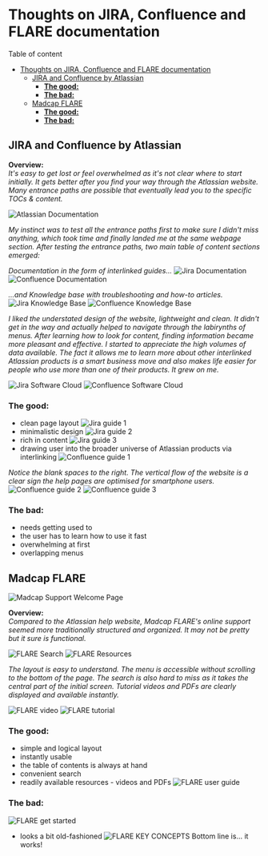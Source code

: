 
# Thoughts on JIRA, Confluence and FLARE documentation

Table of content


- [Thoughts on JIRA, Confluence and FLARE documentation](#thoughts-on-jira-confluence-and-flare-documentation)
  - [JIRA and Confluence by Atlassian](#jira-and-confluence-by-atlassian)
    - [**The good:**](#the-good)
    - [**The bad:**](#the-bad)
  - [Madcap FLARE](#madcap-flare)
    - [**The good:**](#the-good-1)
    - [**The bad:**](#the-bad-1)

## JIRA and Confluence by Atlassian

**Overview:**   
*It's easy to get lost or feel overwhelmed as it's not clear where to start initially. It gets better after you find your way through the Atlassian website. Many entrance paths are possible that eventually lead you to the specific TOCs & content.*

![Atlassian Documentation](Images/01-atlassian-docu.png)

*My instinct was to test all the entrance paths first to make sure I didn't miss anything, which took time and finally landed me at the same webpage section. After testing the entrance paths, two main table of content sections emerged:*

*Documentation in the form of interlinked guides...* 
![Jira Documentation](Images/03-jira-resourcces.png)
![Confluence Documentation](Images/10-confluence-resources.png)

*...and Knowledge base with troubleshooting and how-to articles.*
![Jira Knowledge Base](Images/08-jira-kb2.png)
![Confluence Knowledge Base](Images/17-confluence-kb.png)

*I liked the understated design of the website, lightweight and clean. It didn't get in the way and actually helped to navigate through the labirynths of menus. After learning how to look for content, finding information became more pleasant and effective. I started to appreciate the high volumes of data available. The fact it allows me to learn more about other interlinked Atlassian products is a smart business move and also makes life easier for people who use more than one of their products. It grew on me.*

![Jira Software Cloud](Images/02-jira-cloud.png)
![Confluence Software Cloud](Images/09-confluence-cloud.png)

### **The good:**
- clean page layout 
![Jira guide 1](Images/04-jira-guide1.png)
- minimalistic design 
![Jira guide 2](Images/05-jira-guide2.png)
- rich in content
![Jira guide 3](Images/06-jira-guide3.png)
- drawing user into the broader universe of Atlassian products via interlinking
![Confluence guide 1](Images/11-confluence-guide1.png)

*Notice the blank spaces to the right. The vertical flow of the website is a clear sign the help pages are optimised for smartphone users.*
![Confluence guide 2](Images/12-confluence-guide2.png)
![Confluence guide 3](Images/16-confluence-guide6.png)


### **The bad:**
- needs getting used to
- the user has to learn how to use it fast
- overwhelming at first
- overlapping menus


## Madcap FLARE

![Madcap Support Welcome Page](Images/18-madcap-intro.png)

**Overview:**  
*Compared to the Atlassian help website, Madcap FLARE's online support seemed more traditionally structured and organized. It may not be pretty but it sure is functional.*

![FLARE Search](Images/19-flare-start.png)
![FLARE Resources](Images/20-flare-resources.png)

*The layout is easy to understand. The menu is accessible without scrolling to the bottom of the page. The search is also hard to miss as it takes the central part of the initial screen. Tutorial videos and PDFs are clearly displayed and available instantly.*

![FLARE video](Images/23-flare-vid1.png)
![FLARE tutorial](Images/21-flare-tutorial-pdf.png)

### **The good:**
- simple and logical layout
- instantly usable
- the table of contents is always at hand
- convenient search
- readily available resources - videos and PDFs 
![FLARE user guide](Images/22-flare-ug.png)

### **The bad:**
![FLARE get started](Images/24-get-started.png)
- looks a bit old-fashioned
![FLARE KEY CONCEPTS](Images/25-key-concepts.png)
Bottom line is... it works!